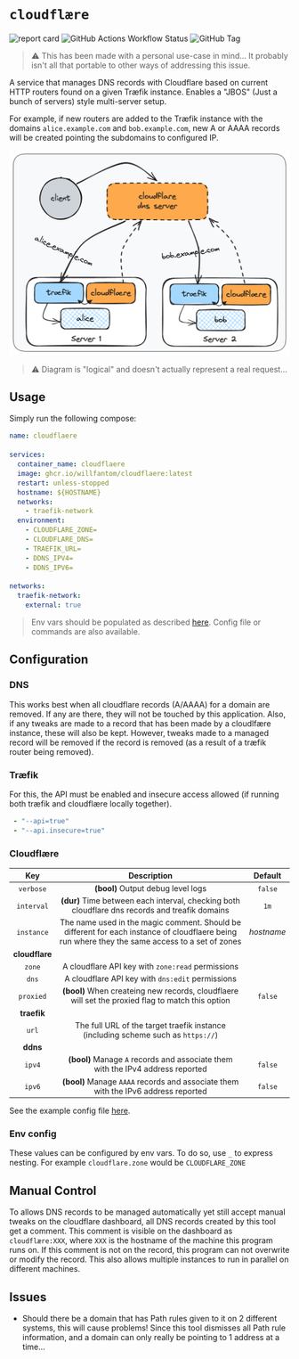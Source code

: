 # **`cloudflære`**

![report card](https://goreportcard.com/badge/github.com/willfantom/cloudflaere)
![GitHub Actions Workflow
Status](https://img.shields.io/github/actions/workflow/status/willfantom/cloudflaere/docker.yaml)
![GitHub Tag](https://img.shields.io/github/v/tag/willfantom/cloudflaere?sort=semver&label=version)

> ⚠️ This has been made with a personal use-case in mind... It probably isn't
> all that portable to other ways of addressing this issue.

A service that manages DNS records with Cloudflare based on current HTTP routers
found on a given Træfik instance. Enables a "JBOS" (Just a bunch of servers) style multi-server setup.

For example, if new routers are added to the Træfik instance with the domains
`alice.example.com` and `bob.example.com`, new A or AAAA records will be created
pointing the subdomains to configured IP.

![cloudflaere arch](./.github/readme/cloudflaere.png)

> ⚠️ Diagram is "logical" and doesn't actually represent a real request...

## Usage

Simply run the following compose:
```yaml
name: cloudflaere

services:
  container_name: cloudflaere
  image: ghcr.io/willfantom/cloudflaere:latest
  restart: unless-stopped
  hostname: ${HOSTNAME}
  networks:
    - traefik-network
  environment:
    - CLOUDFLARE_ZONE=
    - CLOUDFLARE_DNS=
    - TRAEFIK_URL=
    - DDNS_IPV4=
    - DDNS_IPV6=

networks:
  traefik-network:
    external: true
```

> Env vars should be populated as described [here](#cloudflære-1). Config file
> or commands are also available.

## Configuration

### DNS

This works best when all cloudflare records (A/AAAA) for a domain are removed.
If any are there, they will not be touched by this application. Also, if any
tweaks are made to a record that has been made by a cloudlfære instance, these
will also be kept. However, tweaks made to a managed record will be removed if
the record is removed (as a result of a træfik router being removed).

### Træfik

For this, the API must be enabled and insecure access allowed (if running both
træfik and cloudflære locally together).

```yaml
 - "--api=true"
 - "--api.insecure=true"
```

### Cloudflære

|      Key       |                                                                   Description                                                                   |  Default   |
| :------------: | :---------------------------------------------------------------------------------------------------------------------------------------------: | :--------: |
|   `verbose`    |                                                       **(bool)** Output debug level logs                                                        |  `false`   |
|   `interval`   |                         **(dur)** Time between each interval, checking both cloudflare dns records and treafik domains                          |    `1m`    |
|   `instance`   | The name used in the magic comment. Should be different for each instance of cloudflaere being run where they the same access to a set of zones | *hostname* |
| **cloudflare** |                                                                                                                                                 |            |
|     `zone`     |                                                A cloudflare API key with `zone:read` permissions                                                |            |
|     `dns`      |                                                A cloudflare API key with `dns:edit` permissions                                                 |            |
|   `proxied`    |                        **(bool)** When createing new records, cloudflaere will set the proxied flag to match this option                        |  `false`   |
|  **traefik**   |                                                                                                                                                 |            |
|     `url`      |                                The full URL of the target traefik instance (including scheme such as `https://`)                                |            |
|    **ddns**    |                                                                                                                                                 |            |
|     `ipv4`     |                                 **(bool)** Manage `A` records and associate them with the IPv4 address reported                                 |  `false`   |
|     `ipv6`     |                               **(bool)** Manage `AAAA` records and associate them with the IPv6 address reported                                |  `false`   |

See the example config file [here](./cloudflaere.yaml).

### Env config

These values can be configured by env vars. To do so, use `_` to express
nesting. For example `cloudflare.zone` would be `CLOUDFLARE_ZONE`

## Manual Control

To allows DNS records to be managed automatically yet still accept manual tweaks
on the cloudflare dashboard, all DNS records created by this tool get a comment.
This comment is visible on the dashboard as `cloudflære:XXX`, where `XXX` is the
hostname of the machine this program runs on. If this comment is not on the
record, this program can not overwrite or modify the record. This also allows
multiple instances to run in parallel on different machines.

## Issues

 - Should there be a domain that has Path rules given to it on 2 different
   systems, this will cause problems! Since this tool dismisses all Path rule
   information, and a domain can only really be pointing to 1 address at a
   time...

